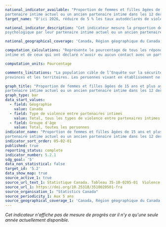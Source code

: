 ```yaml
---
national_indicator_available: "Proportion de femmes et filles âgées de 15 ans et plus ayant été assujetties à de la violence physique, sexuelle ou psychologique par leur 
partenaire intime actuel ou un ancien partenaire intime dans les 12 derniers mois"
target_name: "D'ici 2026, réduire de 5 % les taux autodéclarés de violence entre partenaires intimes comparativement au taux de 2018"

national_indicator_description: "Cet indicateur mesure la proportion de femmes et filles âgées de 15 et plus ayant été assujetties à de la violence physique, sexuelle ou 
psychologique par leur partenaire intime actuel ou un ancien partenaire intime dans les 12 derniers mois. La violence entre partenaires intimes (VPI) englobe un large éventail de comportements, qui vont de la violence psychologique et de l’exploitation financière aux agressions physiques et sexuelles."

national_geographical_coverage: 'Canada, Région géographique du Canada, Province ou territoire'

computation_calculations: "Représente le pourcentage de tous les répondants, à l’exception de ceux qui ont déclaré n’avoir jamais été dans une relation avec un partenaire 
intime et de ceux qui ont déclaré n’avoir eu aucun contact avec un partenaire intime actuel ou ancien au cours des 12 mois précédents."

computation_units: Pourcentage

comments_limitations: "La population cible de l’Enquête sur la sécurité dans les espaces publics et privés est composée des Canadiens de 15 ans et plus résidant dans les 
provinces et les territoires. Les personnes vivant en établissement ne sont pas incluses. Cela signifie que les résultats de l’enquête pourraient ne pas tenir compte des expériences de violence entre partenaires intimes (VPI) des personnes vivant dans un refuge, un établissement ou un autre type de logement collectif."

graph_title: "Proportion de femmes et filles âgées de 15 ans et plus ayant été assujetties à de la violence physique, sexuelle ou psychologique par leur 
partenaire intime actuel ou un ancien partenaire intime dans les 12 derniers mois"
graph_type: bar
data_start_values:
  - field: Géographie
    value: Canada
  - field: Type de violence entre partenaires intimes
    value: Total, tous les types de violence entre partenaires intimes
  - field: Groupe d'âge
    value: Total, toutes les personnes
indicator_name: "Proportion de femmes et filles âgées de 15 ans et plus ayant été assujetties à de la violence physique, sexuelle ou psychologique par leur 
partenaire intime actuel ou un ancien partenaire intime dans les 12 derniers mois"
indicator_sort_order: 05-02-01
published: true
reporting_status: complete
indicator_number: 5.2.1
sdg_goal: '5'
data_non_statistical: false
target_id: '5.2'
data_show_map: true
source_active_1: true
source_url_text_1: Statistique Canada. Tableau 35-10-0205-01  Violence entre partenaires intimes subie depuis l’âge de 15 ans et au cours des 12 mois précédents selon certaines caractéristiques de la victime
source_url_1: https://doi.org/10.25318/3510020501-fra
source_organisation_1: "Statistics Canada"
source_periodicity_1: Aux 5 ans
source_geographical_coverage_1: 'Canada, Région géographique du Canada, Province ou territoire'
---
```

<i>Cet indicateur n'affiche pas de mesure de progrès car il n'y a qu'une seule année actuellement disponible.</i>

